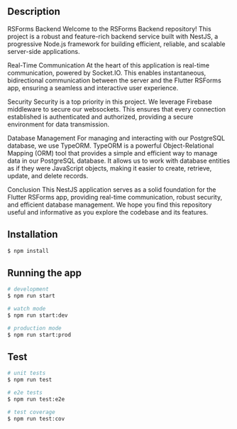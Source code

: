 
## Description
RSForms Backend
Welcome to the RSForms Backend repository! This project is a robust and feature-rich backend service built with NestJS, a progressive Node.js framework for building efficient, reliable, and scalable server-side applications.

Real-Time Communication
At the heart of this application is real-time communication, powered by Socket.IO. This enables instantaneous, bidirectional communication between the server and the Flutter RSForms app, ensuring a seamless and interactive user experience.

Security
Security is a top priority in this project. We leverage Firebase middleware to secure our websockets. This ensures that every connection established is authenticated and authorized, providing a secure environment for data transmission.

Database Management
For managing and interacting with our PostgreSQL database, we use TypeORM. TypeORM is a powerful Object-Relational Mapping (ORM) tool that provides a simple and efficient way to manage data in our PostgreSQL database. It allows us to work with database entities as if they were JavaScript objects, making it easier to create, retrieve, update, and delete records.

Conclusion
This NestJS application serves as a solid foundation for the Flutter RSForms app, providing real-time communication, robust security, and efficient database management. We hope you find this repository useful and informative as you explore the codebase and its features.

## Installation

```bash
$ npm install
```

## Running the app

```bash
# development
$ npm run start

# watch mode
$ npm run start:dev

# production mode
$ npm run start:prod
```

## Test

```bash
# unit tests
$ npm run test

# e2e tests
$ npm run test:e2e

# test coverage
$ npm run test:cov
```
